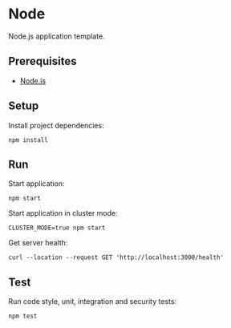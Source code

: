 # Node

Node.js application template.

## Prerequisites

- [Node.js](https://nodejs.org)

## Setup

Install project dependencies:

```console
npm install
```

## Run

Start application:

```console
npm start
```

Start application in cluster mode:

```console
CLUSTER_MODE=true npm start
```

Get server health:

```console
curl --location --request GET 'http://localhost:3000/health'
```

## Test

Run code style, unit, integration and security tests:

```console
npm test
```
